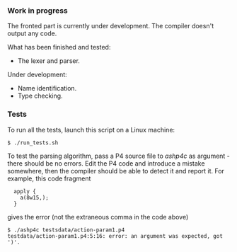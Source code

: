 ### Work in progress
The fronted part is currently under development. The compiler doesn't output any code. 

What has been finished and tested:
  - The lexer and parser. 
  
Under development:
  - Name identification.
  - Type checking.

### Tests

To run all the tests, launch this script on a Linux machine:

```$ ./run_tests.sh```

To test the parsing algorithm, pass a P4 source file to *ashp4c* as argument - there should be no errors. Edit the P4 code and introduce a mistake somewhere, then the compiler should be able to detect it and report it.
For example, this code fragment

```
  apply {
    a(8w15,);
  }
```
gives the error (not the extraneous comma in the code above)

```
$ ./ashp4c testsdata/action-param1.p4
testdata/action-param1.p4:5:16: error: an argument was expected, got ')'.
```

